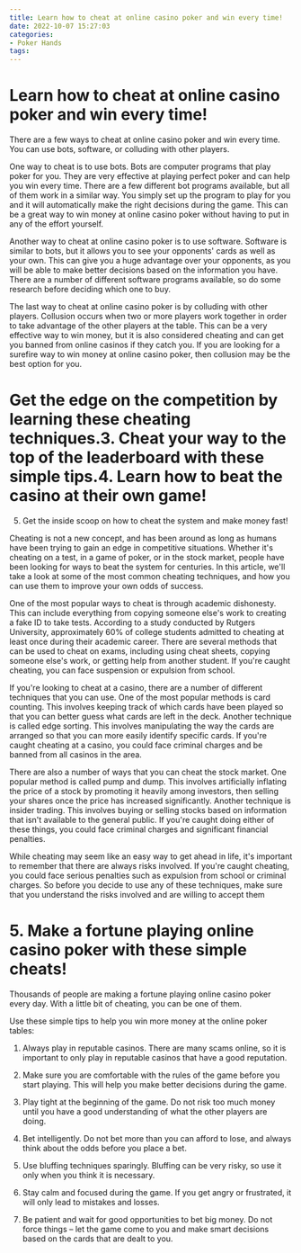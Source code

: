 ```yaml
---
title: Learn how to cheat at online casino poker and win every time!
date: 2022-10-07 15:27:03
categories:
- Poker Hands
tags:
---
```



#  Learn how to cheat at online casino poker and win every time!

There are a few ways to cheat at online casino poker and win every time. You can use bots, software, or colluding with other players.

One way to cheat is to use bots. Bots are computer programs that play poker for you. They are very effective at playing perfect poker and can help you win every time. There are a few different bot programs available, but all of them work in a similar way. You simply set up the program to play for you and it will automatically make the right decisions during the game. This can be a great way to win money at online casino poker without having to put in any of the effort yourself.

Another way to cheat at online casino poker is to use software. Software is similar to bots, but it allows you to see your opponents' cards as well as your own. This can give you a huge advantage over your opponents, as you will be able to make better decisions based on the information you have. There are a number of different software programs available, so do some research before deciding which one to buy.

The last way to cheat at online casino poker is by colluding with other players. Collusion occurs when two or more players work together in order to take advantage of the other players at the table. This can be a very effective way to win money, but it is also considered cheating and can get you banned from online casinos if they catch you. If you are looking for a surefire way to win money at online casino poker, then collusion may be the best option for you.

#  Get the edge on the competition by learning these cheating techniques.3. Cheat your way to the top of the leaderboard with these simple tips.4. Learn how to beat the casino at their own game!
5. Get the inside scoop on how to cheat the system and make money fast!

Cheating is not a new concept, and has been around as long as humans have been trying to gain an edge in competitive situations. Whether it's cheating on a test, in a game of poker, or in the stock market, people have been looking for ways to beat the system for centuries. In this article, we'll take a look at some of the most common cheating techniques, and how you can use them to improve your own odds of success.

One of the most popular ways to cheat is through academic dishonesty. This can include everything from copying someone else's work to creating a fake ID to take tests. According to a study conducted by Rutgers University, approximately 60% of college students admitted to cheating at least once during their academic career. There are several methods that can be used to cheat on exams, including using cheat sheets, copying someone else's work, or getting help from another student. If you're caught cheating, you can face suspension or expulsion from school.

If you're looking to cheat at a casino, there are a number of different techniques that you can use. One of the most popular methods is card counting. This involves keeping track of which cards have been played so that you can better guess what cards are left in the deck. Another technique is called edge sorting. This involves manipulating the way the cards are arranged so that you can more easily identify specific cards. If you're caught cheating at a casino, you could face criminal charges and be banned from all casinos in the area.

There are also a number of ways that you can cheat the stock market. One popular method is called pump and dump. This involves artificially inflating the price of a stock by promoting it heavily among investors, then selling your shares once the price has increased significantly. Another technique is insider trading. This involves buying or selling stocks based on information that isn't available to the general public. If you're caught doing either of these things, you could face criminal charges and significant financial penalties.

While cheating may seem like an easy way to get ahead in life, it's important to remember that there are always risks involved. If you're caught cheating, you could face serious penalties such as expulsion from school or criminal charges. So before you decide to use any of these techniques, make sure that you understand the risks involved and are willing to accept them

# 5. Make a fortune playing online casino poker with these simple cheats!

Thousands of people are making a fortune playing online casino poker every day. With a little bit of cheating, you can be one of them.

Use these simple tips to help you win more money at the online poker tables:

1. Always play in reputable casinos. There are many scams online, so it is important to only play in reputable casinos that have a good reputation.

2. Make sure you are comfortable with the rules of the game before you start playing. This will help you make better decisions during the game.

3. Play tight at the beginning of the game. Do not risk too much money until you have a good understanding of what the other players are doing.

4. Bet intelligently. Do not bet more than you can afford to lose, and always think about the odds before you place a bet.

5. Use bluffing techniques sparingly. Bluffing can be very risky, so use it only when you think it is necessary.

6. Stay calm and focused during the game. If you get angry or frustrated, it will only lead to mistakes and losses.

7. Be patient and wait for good opportunities to bet big money. Do not force things – let the game come to you and make smart decisions based on the cards that are dealt to you.